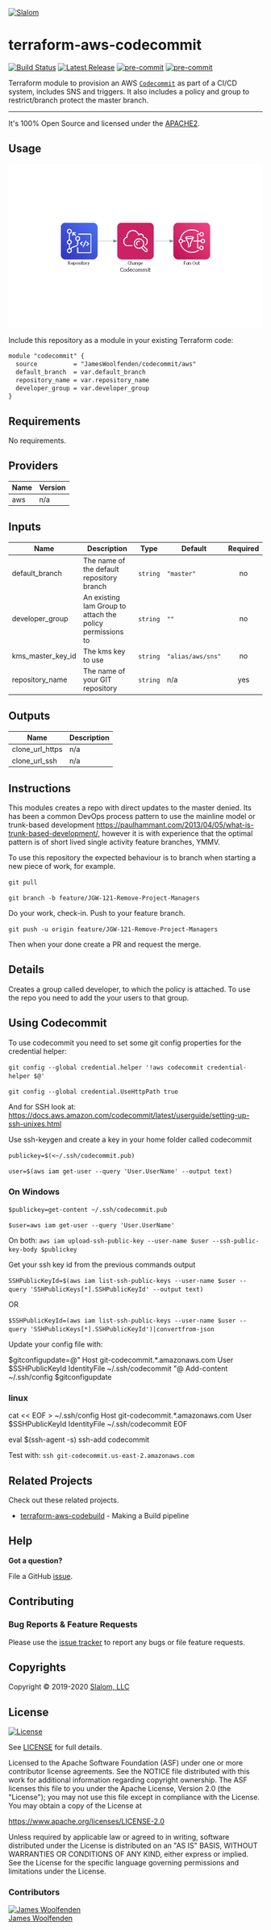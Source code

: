 [![Slalom][logo]](https://slalom.com)

# terraform-aws-codecommit

[![Build Status](https://github.com/JamesWoolfenden/terraform-aws-codecommit/workflows/Verify%20and%20Bump/badge.svg?branch=master)](https://github.com/JamesWoolfenden/terraform-aws-codecommit)
[![Latest Release](https://img.shields.io/github/release/JamesWoolfenden/terraform-aws-codecommit.svg)](https://github.com/JamesWoolfenden/terraform-aws-codecommit/releases/latest)
[![pre-commit](https://img.shields.io/badge/pre--commit-enabled-brightgreen?logo=pre-commit&logoColor=white)](https://github.com/pre-commit/pre-commit)
[![pre-commit](https://img.shields.io/badge/checkov-verified-brightgreen)](https://www.checkov.io/)

Terraform module to provision an AWS [`Codecommit`](https://aws.amazon.com/codecommit/) as part of a CI/CD system, includes SNS and triggers. It also includes a policy and group to restrict/branch protect the master branch.

---

It's 100% Open Source and licensed under the [APACHE2](LICENSE).

## Usage

![alt text](./diagram/codecommit.png)

Include this repository as a module in your existing Terraform code:

```hcl
module "codecommit" {
  source          = "JamesWoolfenden/codecommit/aws"
  default_branch  = var.default_branch
  repository_name = var.repository_name
  developer_group = var.developer_group
}
```

<!-- BEGINNING OF PRE-COMMIT-TERRAFORM DOCS HOOK -->
## Requirements

No requirements.

## Providers

| Name | Version |
|------|---------|
| aws | n/a |

## Inputs

| Name | Description | Type | Default | Required |
|------|-------------|------|---------|:--------:|
| default\_branch | The name of the default repository branch | `string` | `"master"` | no |
| developer\_group | An existing Iam Group to attach the policy permissions to | `string` | `""` | no |
| kms\_master\_key\_id | The kms key to use | `string` | `"alias/aws/sns"` | no |
| repository\_name | The name of your GIT repository | `string` | n/a | yes |

## Outputs

| Name | Description |
|------|-------------|
| clone\_url\_https | n/a |
| clone\_url\_ssh | n/a |

<!-- END OF PRE-COMMIT-TERRAFORM DOCS HOOK -->

## Instructions

This modules creates a repo with direct updates to the master denied. Its has been a common DevOps process pattern to use the mainline model or trunk-based development <https://paulhammant.com/2013/04/05/what-is-trunk-based-development/,> however it is with experience that the optimal pattern is of short lived single activity feature branches, YMMV.

To use this repository the expected behaviour is to branch when starting a new piece of work, for example.

`git pull`

`git branch -b feature/JGW-121-Remove-Project-Managers`

Do your work, check-in.
Push to your feature branch.

`git push -u origin feature/JGW-121-Remove-Project-Managers`

Then when your done create a PR and request the merge.

## Details

Creates a group called developer, to which the policy is attached.
To use the repo you need to add the your users to that group.

## Using Codecommit

To use codecommit you need to set some git config properties for the credential helper:

`git config --global credential.helper '!aws codecommit credential-helper $@'`

`git config --global credential.UseHttpPath true`

And for SSH look at: <https://docs.aws.amazon.com/codecommit/latest/userguide/setting-up-ssh-unixes.html>

Use ssh-keygen and create a key in your home folder called codecommit

`publickey=$(<~/.ssh/codecommit.pub)`

`user=$(aws iam get-user --query 'User.UserName' --output text)`

### On Windows

`$publickey=get-content ~/.ssh/codecommit.pub`

`$user=aws iam get-user --query 'User.UserName'`

On both:
`aws iam upload-ssh-public-key --user-name $user --ssh-public-key-body $publickey`

Get your ssh key id from the previous commands output

`SSHPublicKeyId=$(aws iam list-ssh-public-keys --user-name $user --query 'SSHPublicKeys[*].SSHPublicKeyId' --output text)`

OR

`$SSHPublicKeyId=(aws iam list-ssh-public-keys --user-name $user --query 'SSHPublicKeys[*].SSHPublicKeyId')|convertfrom-json`

Update your config file with:

$gitconfigupdate=@"
Host git-codecommit.*.amazonaws.com
  User $SSHPublicKeyId
IdentityFile ~/.ssh/codecommit
"@
Add-content ~/.ssh/config \$gitconfigupdate

### linux

cat << EOF > ~/.ssh/config
Host git-codecommit.\*.amazonaws.com
User \$SSHPublicKeyId
IdentityFile ~/.ssh/codecommit
EOF

eval \$(ssh-agent -s)
ssh-add codecommit

Test with:
`ssh git-codecommit.us-east-2.amazonaws.com`

## Related Projects

Check out these related projects.

- [terraform-aws-codebuild](https://github.com/jameswoolfenden/terraform-aws-codebuild) - Making a Build pipeline

## Help

**Got a question?**

File a GitHub [issue](https://github.com/jameswoolfenden/terraform-aws-codecommit/issues).

## Contributing

### Bug Reports & Feature Requests

Please use the [issue tracker](https://github.com/jameswoolfenden/terraform-aws-codecommit/issues) to report any bugs or file feature requests.

## Copyrights

Copyright © 2019-2020 [Slalom, LLC](https://slalom.com)

## License

[![License](https://img.shields.io/badge/License-Apache%202.0-blue.svg)](https://opensource.org/licenses/Apache-2.0)

See [LICENSE](LICENSE) for full details.

Licensed to the Apache Software Foundation (ASF) under one
or more contributor license agreements.  See the NOTICE file
distributed with this work for additional information
regarding copyright ownership.  The ASF licenses this file
to you under the Apache License, Version 2.0 (the
"License"); you may not use this file except in compliance
with the License.  You may obtain a copy of the License at

<https://www.apache.org/licenses/LICENSE-2.0>

Unless required by applicable law or agreed to in writing,
software distributed under the License is distributed on an
"AS IS" BASIS, WITHOUT WARRANTIES OR CONDITIONS OF ANY
KIND, either express or implied.  See the License for the
specific language governing permissions and limitations
under the License.

### Contributors

[![James Woolfenden][jameswoolfenden_avatar]][jameswoolfenden_homepage]<br/>[James Woolfenden][jameswoolfenden_homepage]

[jameswoolfenden_homepage]: https://github.com/jameswoolfenden
[jameswoolfenden_avatar]: https://github.com/jameswoolfenden.png?size=150
[logo]: https://gist.githubusercontent.com/JamesWoolfenden/5c457434351e9fe732ca22b78fdd7d5e/raw/15933294ae2b00f5dba6557d2be88f4b4da21201/slalom-logo.png
[website]: https://slalom.com
[github]: https://github.com/jameswoolfenden
[linkedin]: https://www.linkedin.com/company/slalom-consulting/
[twitter]: https://twitter.com/Slalom

[share_twitter]: https://twitter.com/intent/tweet/?text=terraform-aws-codecommit&url=https://github.com/jameswoolfenden/terraform-aws-codecommit
[share_linkedin]: https://www.linkedin.com/shareArticle?mini=true&title=terraform-aws-codecommit&url=https://github.com/jameswoolfenden/terraform-aws-codecommit
[share_reddit]: https://reddit.com/submit/?url=https://github.com/jameswoolfenden/terraform-aws-codecommit
[share_facebook]: https://facebook.com/sharer/sharer.php?u=https://github.com/jameswoolfenden/terraform-aws-codecommit
[share_email]: mailto:?subject=terraform-aws-codecommit&body=https://github.com/jameswoolfenden/terraform-aws-codecommit
